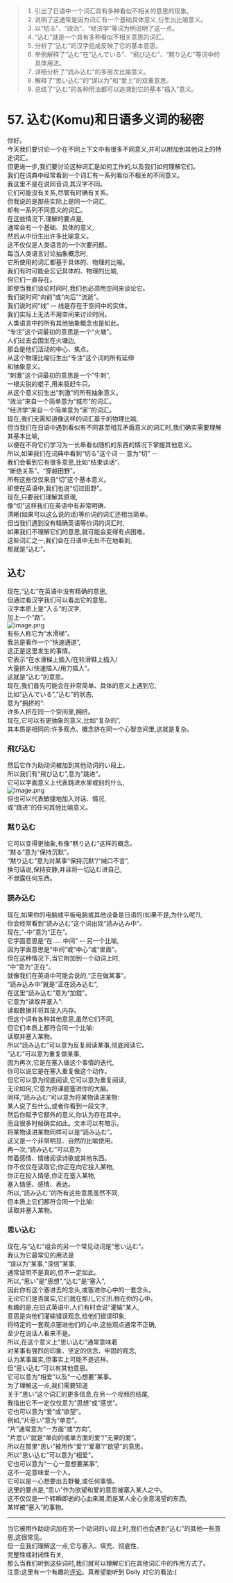 
> 1. 引出了日语中一个词汇具有多种看似不相关的意思的现象。
> 2. 说明了这通常是因为词汇有一个基础具体意义,衍生出比喻意义。
> 3. 以“切る”、“政治”、“经济学”等词为例说明了这一点。
> 4. “込む”就是一个具有多种看似不相关意思的词汇。
> 5. 分析了“込む”的汉字组成反映了它的基本意思。
> 6. 举例解释了“込む”在“込んでいる”、“飛び込む”、“黙り込む”等词中的具体用法。
> 7. 详细分析了“読み込む”的多层次比喻意义。
> 8. 解释了“思い込む”的“误以为”和“爱上”的双重意思。
> 9. 总结了“込む”的各种用法都可以追溯到它的基本“插入”意义。

# 57. 込む(Komu)和日语多义词的秘密

你好。<br />今天我们要讨论一个在不同上下文中有很多不同意义,并可以附加到其他词上的特定词汇。<br />但更进一步,我们要讨论这种词汇是如何工作的,以及我们如何理解它们。<br />我们在词典中经常看到一个词汇有一系列看似不相关的不同意义。<br />我这里不是在说同音词,其汉字不同。<br />它们可能没有关系,尽管有时确有关系。<br />但我说的是那些实际上是同一个词汇,<br />却有一系列不同意义的词汇。<br />在这些情况下,理解的要点是,<br />通常会有一个基础、具体的意义,<br />然后从中衍生出许多比喻意义。<br />这不仅仅是人类语言的一个次要问题。<br />每当人类语言讨论抽象概念时,<br />它所使用的词汇都基于具体的、物理的比喻。<br />我们有时可能会忘记具体的、物理的比喻,<br />但它们一直存在。<br />即使当我们谈论时间时,我们也必须用空间来谈论它。<br />我们说时间“向前”或“向后”“流逝”。<br />我们说时间“线” -- 线是存在于空间中的实体。<br />我们实际上无法不用空间来讨论时间。<br />人类语言中的所有其他抽象概念也是如此。<br />“专注”这个词最初的意思是一个“火塘”。<br />人们过去会围坐在火塘边,<br />那会是他们活动的中心、焦点。<br />从这个物理比喻衍生出“专注”这个词的所有延伸<br />和抽象意义。<br />“刺激”这个词最初的意思是一个“牛刺”,<br />一根尖锐的棍子,用来驱赶牛只。<br />从这个意义衍生出“刺激”的所有抽象意义。<br />“政治”来自一个简单意为“城市”的词汇。<br />“经济学”来自一个简单意为“家”的词汇。<br />现在,我们无需知道像这样的词汇基于的物理比喻,<br />但当我们在日语中遇到看似有不同甚至相互矛盾意义的词汇时,我们确实需要理解其基本比喻,<br />以便在不将它们学习为一长串看似随机的东西的情况下掌握其他意义。<br />所以,如果我们在词典中看到“切る”这个词 -- 意为“切” --<br />我们会看到它有很多意思,比如“结束谈话”、<br />“断绝关系”、“穿越田野”。<br />所有这些仅仅来自“切”这个基本意义。<br />即使在英语中,我们也说“切过田野”。<br />现在,只要我们理解其原理,<br />像“切”这样我们在英语中有非常明确、<br />清晰(如果可以这么说的话)等价词的词汇还相当简单。<br />但当我们遇到没有精确英语等价词的词汇时,<br />如果我们不理解它们的意思,就可能会变得有点困难。<br />这些词汇之一,我们会在日语中无处不在地看到,<br />那就是“込む”。
## 込む
现在,“込む”在英语中没有精确的意思,<br />但通过看汉字我们可以看出它的意思。<br />汉字本质上是“入る”的汉字,<br />加上一个“路”。<br />![image.png](https://cdn.nlark.com/yuque/0/2023/png/1179742/1695282679612-49b547e1-e3f5-4fd9-bad2-d3a49bdfa0b3.png#averageHue=%23fefefe&clientId=ufd216912-8573-4&from=paste&height=203&id=u79703b5c&originHeight=304&originWidth=364&originalType=binary&ratio=1.5&rotation=0&showTitle=false&size=42408&status=done&style=none&taskId=ub3848367-7b43-4e36-9a4f-a3e0ea8897c&title=&width=242.66666666666666)<br />有些人称它为“水滑梯”。<br />我总是看作一个“快速通道”,<br />这正是这里发生的事情。<br />它表示“在水滑梯上插入/在轮滑鞋上插入/<br />大量挤入/快速插入/用力插入”。<br />这就是“込む”的意思。<br />现在,我们首先可能会在非常简单、具体的意义上遇到它,<br />比如“込んでいる”,“込む”的状态,<br />意为“拥挤的”:<br />许多人挤在同一个空间里,拥挤。<br />现在,它可以有更抽象的意义,比如“复杂的”,<br />其本质是相同的:许多观点、概念挤在同一个心智空间里,这就是复杂。
### 飛び込む
然后它作为助动词被加到其他动词的い段上。<br />所以我们有“飛び込む”,意为“跳进”。<br />它可以字面意义上代表跳进水里或别的什么,<br />![image.png](https://cdn.nlark.com/yuque/0/2023/png/1179742/1695282699038-074f3975-edbc-4532-bb70-aabf643b977b.png#averageHue=%23f0f0f0&clientId=ufd216912-8573-4&from=paste&height=244&id=ub447b80a&originHeight=366&originWidth=438&originalType=binary&ratio=1.5&rotation=0&showTitle=false&size=64226&status=done&style=none&taskId=u52a17827-7bd5-4491-a25a-7b31ac23a4d&title=&width=292)<br />但也可以代表敏捷地加入对话、情况,<br />或“跳进”的任何其他比喻意义。
### 黙り込む
它可以变得更抽象,有像“黙り込む”这样的概念。<br />“黙る”意为“保持沉默”。<br />“黙り込む”意为对某事“保持沉默”/“缄口不言”,<br />换句话说,保持安静,并且将一切込む进自己,<br />不泄露任何东西。
### 読み込む
现在,如果你的电脑或平板电脑或其他设备是日语的(如果不是,为什么呢?),<br />你会经常看到“読み込む”这个词出现“読み込み中”。<br />现在,“-中”意为“正在”。<br />它字面意思是“在......中间” -- 另一个比喻,<br />因为字面意思是“中间”或“中心”或“里面”。<br />但在这种情况下,当它附加到一个动词上时,<br />“中”意为“正在”。<br />就像我们在英语中可能会说的,“正在做某事”。<br />“読み込み中”就是“正在読み込む”,<br />在这里“読み込む”意为“加载”。<br />它意为“读取并塞入”:<br />读取数据并将其放入内存。<br />但这个词有各种其他意思,虽然它们不同,<br />但它们本质上都符合同一个比喻:<br />读取并塞入某物。<br />所以“読み込む”可以意为反复阅读某事,彻底阅读它。<br />“込む”可以意为重复做某事,<br />因为再次,它是在塞入做这个事情的迭代,<br />你可以说它是在塞入重复做这个动作。<br />但它可以意为彻底阅读,它可以意为重复阅读,<br />无论如何,它意为将课题塞进你的大脑。<br />同样,“読み込む”可以意为将某物读进某物:<br />某人说了些什么,或者你看到一段文字,<br />然后你赋予它额外的意义,你认为存在其中。<br />而且很多时候确实如此。文本可以有暗示。<br />将某物读进某物同样可以是“読み込む”。<br />这又是一个非常明显、自然的比喻使用。<br />再一次,“読み込む”可以意为<br />带着感情、情绪阅读诗歌或其他东西。<br />你不仅仅在读取它;你正在向它投入某物,<br />你正在投入情感,你正在塞入某物,<br />塞入情感、感情、表达。<br />所以,“読み込む”的所有这些意思虽然不同,<br />但本质上它们都符合同一个比喻:<br />读取并塞入某物。
### 思い込む
现在,与“込む”组合的另一个常见动词是“思い込む”。<br />我认为它最常见的用法是<br />“误以为”某事,“深信”某事,<br />通常证明不是真的,但不一定如此。<br />所以,“思い”是“思想”,“込む”是“塞入”,<br />因此你有这个塞进去的念头,或塞进你心中的一套念头。<br />无论它们是否属实,它们就在那儿,它们扎根在你的心中。<br />有趣的是,在旧式英语中,人们有时会说“灌输”某人,<br />意思是向他们灌输错误观念,给他们错误印象,<br />将特定的一套观点塞进他们的心中,这些观点通常不正确,<br />至少在说话人看来不是。<br />所以,在这个意义上“思い込む”通常意味着<br />对某事有强烈的印象、坚定的信念、牢固的观念,<br />认为某事属实,但事实上可能不是这样。<br />但“思い込む”可以有其他意思。<br />它可以意为“相爱”以及“一心想要”某事。<br />为了理解这一点,我们需要知道<br />关于“思い”这个词汇的更多信息,在另一个视频的结尾,<br />我指出它不一定仅仅意为“思想”或“感觉”。<br />它也可以意为“爱”或“欲望”。<br />例如,“片思い”意为“单恋”。<br />“片”通常意为“一方面”或“方向”,<br />“片思い”就是“单向的或单方面的爱”/“无果的爱”。<br />所以在那里“思い”被用作“爱”/“爱慕”/“欲望”的意思。<br />所以“思い込む”可以意为“相爱”。<br />它也可以意为“一心一意想要某事”,<br />这不一定意味爱一个人。<br />它可以是一心想要出去野餐,或任何事情。<br />这里的要点是,“思い”作为欲望和爱的意思被塞入某人之中。<br />这不仅仅是一个转瞬即逝的心血来潮,而是某人全心全意渴望的东西,<br />某样被“塞入”的事物。

---

当它被用作助动词加在另一个动词的い段上时,我们也会遇到“込む”的其他一些意思,这很常见。<br />但一旦我们理解这一点,它与塞入、填充、彻底性、<br />完整性或封闭性有关,<br />那么当我们听到这些词时,我们就可以理解它们在其他词汇中的作用方式了。<br />注意:这里有一个有趣的[评论](https://www.youtube.com/watch?v=31xnxSFUCiw&lc=Ugx7rl5ZlBI3QADLH3R4AaABAg&ab_channel=OrganicJapanesewithCureDolly)。真希望能听到 Dolly 对它的看法:{

